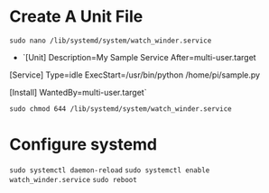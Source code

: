# Create A Unit File

`sudo nano /lib/systemd/system/watch_winder.service`

* `[Unit]
  Description=My Sample Service After=multi-user.target

[Service]
Type=idle ExecStart=/usr/bin/python /home/pi/sample.py

[Install]
WantedBy=multi-user.target`

`sudo chmod 644 /lib/systemd/system/watch_winder.service`

# Configure systemd

`sudo systemctl daemon-reload`
`sudo systemctl enable watch_winder.service`
`sudo reboot`